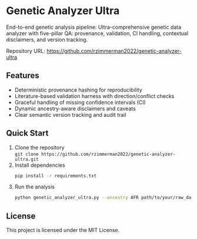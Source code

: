 # Genetic Analyzer Ultra

End-to-end genetic analysis pipeline: Ultra-comprehensive genetic data analyzer with five-pillar QA: provenance, validation, CI handling, contextual disclaimers, and version tracking.

Repository URL: https://github.com/rzimmerman2022/genetic-analyzer-ultra

## Features

- Deterministic provenance hashing for reproducibility  
- Literature-based validation harness with direction/conflict checks  
- Graceful handling of missing confidence intervals (CI)  
- Dynamic ancestry-aware disclaimers and caveats  
- Clear semantic version tracking and audit trail  

## Quick Start

1. Clone the repository  
   `git clone https://github.com/rzimmerman2022/genetic-analyzer-ultra.git`  
2. Install dependencies  
   ```bash
   pip install -r requirements.txt
   ```  
3. Run the analysis  
   ```bash
   python genetic_analyzer_ultra.py --ancestry AFR path/to/your/raw_data.txt
   ```  

## License

This project is licensed under the MIT License.
